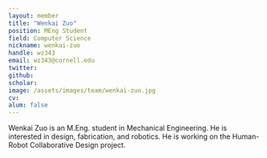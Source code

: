 ```yaml
---
layout: member
title: "Wenkai Zuo"
position: MEng Student
field: Computer Science
nickname: wenkai-zuo
handle: wz343 
email: wz343@cornell.edu
twitter: 
github: 
scholar: 
image: /assets/images/team/wenkai-zuo.jpg
cv: 
alum: false
---
```

Wenkai Zuo is an M.Eng. student in Mechanical Engineering. He is interested in design, fabrication, and robotics. He is working on the Human-Robot Collaborative Design project.
